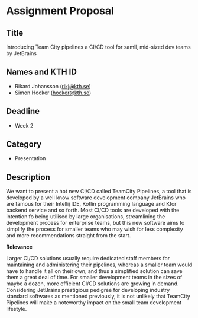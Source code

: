 # Assignment Proposal

## Title

Introducing Team City pipelines a CI/CD tool for samll, mid-sized dev teams by JetBrains

## Names and KTH ID

  - Rikard Johansson (rikj@kth.se)
  - Simon Hocker (hocker@kth.se)

## Deadline
- Week 2

## Category
- Presentation

## Description

We want to present a hot new CI/CD called TeamCity Pipelines, a tool that is developed by a well know software development company JetBrains who are famous for their Intellij IDE, Kotlin programming language and Ktor backend service and so forth. Most CI/CD tools are developed with the intention fo being utilised by large organisations, streamlining the development process for enterprise teams, but this new software aims to simplify the process for smaller teams who may wish for less complexity and more recommendations straight from the start. 

**Relevance**

Larger CI/CD solutions usually require dedicated staff members for maintaining and administering their pipelines, whereas a smaller team would have to handle it all on their own, and thus a simplified solution can save them a great deal of time. For smaller development teams in the sizes of maybe a dozen, more efficient CI/CD solutions are growing in demand. Considering JetBrains prestigious pedigree for developing industry standard softwares as mentioned previously, it is not unlikely that TeamCity Pipelines will make a noteworthy impact on the small team development lifestyle.
